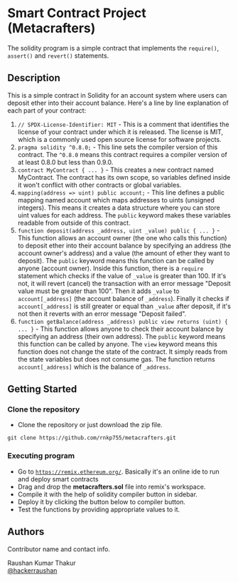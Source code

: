 
# Smart Contract Project (Metacrafters)

The solidity program is a simple contract that implements the `require()`, `assert()` and `revert()` statements.

## Description

This is a simple contract in Solidity for an account system where users can deposit ether into their account balance. Here's a line by line explanation of each part of your contract:

1. `// SPDX-License-Identifier: MIT` - This is a comment that identifies the license of your contract under which it is released. The license is MIT, which is a commonly used open source license for software projects.
2. `pragma solidity ^0.8.0;` - This line sets the compiler version of this contract. The `^0.8.0` means this contract requires a compiler version of at least 0.8.0 but less than 0.9.0.
3. `contract MyContract { ... }` - This creates a new contract named MyContract. The contract has its own scope, so variables defined inside it won't conflict with other contracts or global variables.
4. `mapping(address => uint) public account;` - This line defines a public mapping named account which maps addresses to uints (unsigned integers). This means it creates a data structure where you can store uint values for each address. The `public` keyword makes these variables readable from outside of this contract.
5. `function deposit(address _address, uint _value) public { ... }` - This function allows an account owner (the one who calls this function) to deposit ether into their account balance by specifying an address (the account owner's address) and a value (the amount of ether they want to deposit). The `public` keyword means this function can be called by anyone (account owner). Inside this function, there is a `require` statement which checks if the value of `_value` is greater than 100. If it's not, it will revert (cancel) the transaction with an error message "Deposit value must be greater than 100". Then it adds `_value` to `account[_address]` (the account balance of `_address`). Finally it checks if `account[_address]` is still greater or equal than `_value` after deposit, if it's not then it reverts with an error message "Deposit failed".
6. `function getBalance(address _address) public view returns (uint) { ... }` - This function allows anyone to check their account balance by specifying an address (their own address). The `public` keyword means this function can be called by anyone. The `view` keyword means this function does not change the state of the contract. It simply reads from the state variables but does not consume gas. The function returns `account[_address]` which is the balance of `_address`.


## Getting Started

### Clone the repository

* Clone the repository or just download the zip file.
```
git clone https://github.com/rnkp755/metacrafters.git
```

### Executing program

* Go to [```https://remix.ethereum.org/```](https://remix.ethereum.org/). Basically it's an online ide to run and deploy smart contracts
* Drag and drop the **metacrafters.sol** file into remix's workspace.
* Compile it with the help of solidity compiler button in sidebar.
* Deploy it by clicking the button below to compiler button.
* Test the functions by providing appropriate values to it.

## Authors

Contributor name and contact info.

Raushan Kumar Thakur  
[@hackerraushan](https://linkedin.com/in/hackerraushan)
